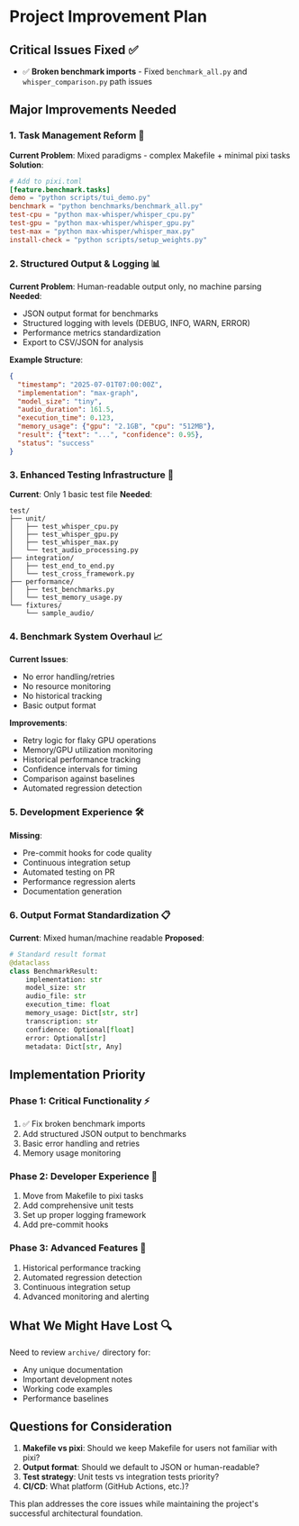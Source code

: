 # Project Improvement Plan

## Critical Issues Fixed ✅
- ✅ **Broken benchmark imports** - Fixed `benchmark_all.py` and `whisper_comparison.py` path issues

## Major Improvements Needed

### 1. **Task Management Reform** 🔧
**Current Problem**: Mixed paradigms - complex Makefile + minimal pixi tasks
**Solution**: 
```toml
# Add to pixi.toml
[feature.benchmark.tasks]
demo = "python scripts/tui_demo.py"
benchmark = "python benchmarks/benchmark_all.py"
test-cpu = "python max-whisper/whisper_cpu.py"
test-gpu = "python max-whisper/whisper_gpu.py"
test-max = "python max-whisper/whisper_max.py"
install-check = "python scripts/setup_weights.py"
```

### 2. **Structured Output & Logging** 📊
**Current Problem**: Human-readable output only, no machine parsing
**Needed**:
- JSON output format for benchmarks
- Structured logging with levels (DEBUG, INFO, WARN, ERROR)
- Performance metrics standardization
- Export to CSV/JSON for analysis

**Example Structure**:
```json
{
  "timestamp": "2025-07-01T07:00:00Z",
  "implementation": "max-graph",
  "model_size": "tiny",
  "audio_duration": 161.5,
  "execution_time": 0.123,
  "memory_usage": {"gpu": "2.1GB", "cpu": "512MB"},
  "result": {"text": "...", "confidence": 0.95},
  "status": "success"
}
```

### 3. **Enhanced Testing Infrastructure** 🧪
**Current**: Only 1 basic test file
**Needed**:
```
test/
├── unit/
│   ├── test_whisper_cpu.py
│   ├── test_whisper_gpu.py
│   ├── test_whisper_max.py
│   └── test_audio_processing.py
├── integration/
│   ├── test_end_to_end.py
│   └── test_cross_framework.py
├── performance/
│   ├── test_benchmarks.py
│   └── test_memory_usage.py
└── fixtures/
    └── sample_audio/
```

### 4. **Benchmark System Overhaul** 📈
**Current Issues**: 
- No error handling/retries
- No resource monitoring
- No historical tracking
- Basic output format

**Improvements**:
- Retry logic for flaky GPU operations
- Memory/GPU utilization monitoring
- Historical performance tracking
- Confidence intervals for timing
- Comparison against baselines
- Automated regression detection

### 5. **Development Experience** 🛠️
**Missing**:
- Pre-commit hooks for code quality
- Continuous integration setup
- Automated testing on PR
- Performance regression alerts
- Documentation generation

### 6. **Output Format Standardization** 📋
**Current**: Mixed human/machine readable
**Proposed**:
```python
# Standard result format
@dataclass
class BenchmarkResult:
    implementation: str
    model_size: str
    audio_file: str
    execution_time: float
    memory_usage: Dict[str, str]
    transcription: str
    confidence: Optional[float]
    error: Optional[str]
    metadata: Dict[str, Any]
```

## Implementation Priority

### Phase 1: Critical Functionality ⚡
1. ✅ Fix broken benchmark imports
2. Add structured JSON output to benchmarks
3. Basic error handling and retries
4. Memory usage monitoring

### Phase 2: Developer Experience 🔨
1. Move from Makefile to pixi tasks
2. Add comprehensive unit tests
3. Set up proper logging framework
4. Add pre-commit hooks

### Phase 3: Advanced Features 🚀
1. Historical performance tracking
2. Automated regression detection
3. Continuous integration setup
4. Advanced monitoring and alerting

## What We Might Have Lost 🔍
Need to review `archive/` directory for:
- Any unique documentation
- Important development notes
- Working code examples
- Performance baselines

## Questions for Consideration
1. **Makefile vs pixi**: Should we keep Makefile for users not familiar with pixi?
2. **Output format**: Should we default to JSON or human-readable?
3. **Test strategy**: Unit tests vs integration tests priority?
4. **CI/CD**: What platform (GitHub Actions, etc.)?

This plan addresses the core issues while maintaining the project's successful architectural foundation.